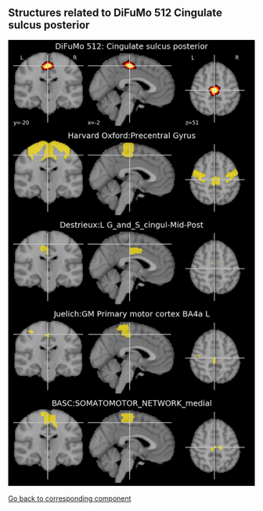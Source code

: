 


## Structures related to DiFuMo 512 Cingulate sulcus posterior

![102](102.jpg "Structures related to DiFuMo 512 Cingulate sulcus posterior")

[Go back to corresponding component](https://parietal-inria.github.io/DiFuMo/512/html/102.html)